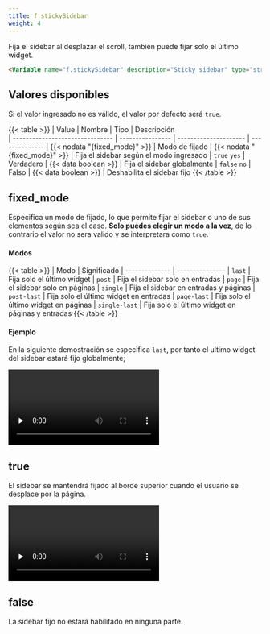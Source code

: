 ```yaml
---
title: f.stickySidebar
weight: 4
---
```


Fija el sidebar al desplazar el scroll, también puede fijar solo el último widget.

```html
<Variable name="f.stickySidebar" description="Sticky sidebar" type="string" value="false"/>
```

## Valores disponibles

Si el valor ingresado no es válido, el valor por defecto será `true`.

{{< table >}}
| Value                           | Nombre           | Tipo                  | Descripción   
| ------------------------------- | ---------------- | --------------------- | --------------
| {{< nodata "{fixed_mode}" >}}   | Modo de fijado   | {{< nodata "{fixed_mode}" >}}   | Fija el sidebar según el modo ingresado
| `true` `yes`                    | Verdadero        | {{< data boolean >}}  | Fija el sidebar globalmente
| `false` `no`                    | Falso            | {{< data boolean >}}  | Deshabilita el sidebar fijo
{{< /table >}}

## fixed_mode

Especifica un modo de fijado, lo que permite fijar el sidebar o uno de sus elementos según sea el caso. **Solo puedes elegir un modo a la vez**, de lo contrario el valor no sera valido y se interpretara como `true`.

#### Modos

{{< table >}}
| Modo           | Significado
| -------------- | ---------------
| `last`         | Fija solo el último widget
| `post`         | Fija el sidebar solo en entradas
| `page`         | Fija el sidebar solo en páginas
| `single`       | Fija el sidebar en entradas y páginas
| `post-last`    | Fija solo el último widget en entradas
| `page-last`    | Fija solo el último widget en páginas
| `single-last`  | Fija solo el último widget en páginas y entradas
{{< /table >}}


#### Ejemplo

En la siguiente demostración se especifica `last`, por tanto el ultimo widget del sidebar estará fijo globalmente;

<video controls preload="none">
  <source src="/videos/f-sticky-sidebar-last.mp4" type="video/mp4">
</video>


## true

El sidebar se mantendrá fijado al borde superior cuando el usuario se desplace por la página.

<video controls preload="none">
  <source src="/videos/f-sticky-sidebar.mp4" type="video/mp4">
</video>


## false

La sidebar fijo no estará habilitado en ninguna parte.
